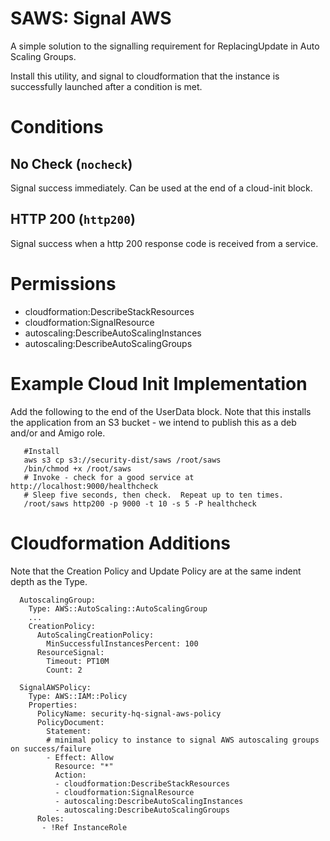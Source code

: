 # SAWS: Signal AWS

A simple solution to the signalling requirement for ReplacingUpdate in Auto Scaling Groups.

Install this utility, and signal to cloudformation that the instance is successfully launched after a condition is met.

# Conditions

## No Check (`nocheck`)

Signal success immediately.  Can be used at the end of a cloud-init block.

## HTTP 200 (`http200`)

Signal success when a http 200 response code is received from a service.

# Permissions

  * cloudformation:DescribeStackResources
  * cloudformation:SignalResource
  * autoscaling:DescribeAutoScalingInstances
  * autoscaling:DescribeAutoScalingGroups

# Example Cloud Init Implementation

Add the following to the end of the UserData block.  Note that this installs the application
from an S3 bucket - we intend to publish this as a deb and/or and Amigo role.

```
   #Install
   aws s3 cp s3://security-dist/saws /root/saws
   /bin/chmod +x /root/saws
   # Invoke - check for a good service at http://localhost:9000/healthcheck
   # Sleep five seconds, then check.  Repeat up to ten times.
   /root/saws http200 -p 9000 -t 10 -s 5 -P healthcheck
```

# Cloudformation Additions

Note that the Creation Policy and Update Policy are at the same indent depth as the Type.
```
  AutoscalingGroup:
    Type: AWS::AutoScaling::AutoScalingGroup
    ...
    CreationPolicy:
      AutoScalingCreationPolicy:
        MinSuccessfulInstancesPercent: 100
      ResourceSignal:
        Timeout: PT10M
        Count: 2

  SignalAWSPolicy:
    Type: AWS::IAM::Policy
    Properties:
      PolicyName: security-hq-signal-aws-policy
      PolicyDocument:
        Statement:
        # minimal policy to instance to signal AWS autoscaling groups on success/failure
        - Effect: Allow
          Resource: "*"
          Action:
          - cloudformation:DescribeStackResources
          - cloudformation:SignalResource
          - autoscaling:DescribeAutoScalingInstances
          - autoscaling:DescribeAutoScalingGroups
      Roles:
       - !Ref InstanceRole
```

